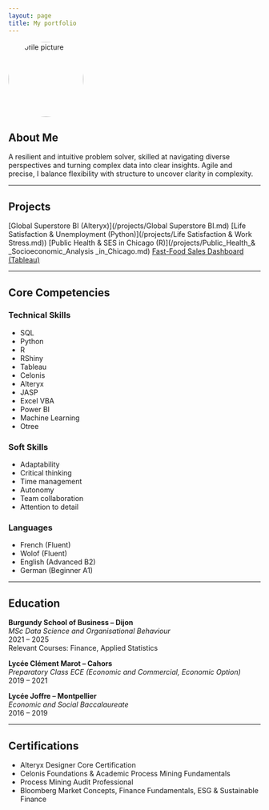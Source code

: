 ```yaml
---
layout: page
title: My portfolio
---
```

<img src="assets/img/profile.jpg" alt="Profile picture" width="150" style="border-radius: 50%;">

## About Me

A resilient and intuitive problem solver, skilled at navigating diverse perspectives and turning complex data into clear insights. Agile and precise, I balance flexibility with structure to uncover clarity in complexity.

---

## Projects
[Global Superstore BI (Alteryx)](/projects/Global Superstore BI.md)
[Life Satisfaction & Unemployment (Python)](/projects/Life Satisfaction & Work Stress.md))
[Public Health & SES in Chicago (R)](/projects/Public_Health_& _Socioeconomic_Analysis _in_Chicago.md)
[Fast-Food Sales Dashboard (Tableau)](/projects/fast-food-sales.md)

---

## Core Competencies

### Technical Skills
- SQL
- Python
- R
- RShiny
- Tableau
- Celonis
- Alteryx
- JASP
- Excel VBA
- Power BI
- Machine Learning
- Otree

### Soft Skills
- Adaptability
- Critical thinking
- Time management
- Autonomy
- Team collaboration
- Attention to detail

### Languages
- French (Fluent)
- Wolof (Fluent)
- English (Advanced B2)
- German (Beginner A1)

---

## Education

**Burgundy School of Business – Dijon**  
*MSc Data Science and Organisational Behaviour*  
2021 – 2025  
Relevant Courses: Finance, Applied Statistics

**Lycée Clément Marot – Cahors**  
*Preparatory Class ECE (Economic and Commercial, Economic Option)*  
2019 – 2021

**Lycée Joffre – Montpellier**  
*Economic and Social Baccalaureate*  
2016 – 2019

---

## Certifications
- Alteryx Designer Core Certification
- Celonis Foundations & Academic Process Mining Fundamentals
- Process Mining Audit Professional
- Bloomberg Market Concepts, Finance Fundamentals, ESG & Sustainable Finance



